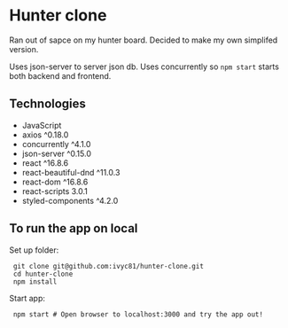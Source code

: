 # Hunter clone
Ran out of sapce on my hunter board. Decided to make my own simplifed version.

Uses json-server to server json db.
Uses concurrently so `npm start` starts both backend and frontend.

## Technologies
* JavaScript
* axios ^0.18.0
* concurrently ^4.1.0
* json-server ^0.15.0
* react ^16.8.6
* react-beautiful-dnd ^11.0.3
* react-dom ^16.8.6
* react-scripts 3.0.1
* styled-components ^4.2.0

## To run the app on local

Set up folder:
```
 git clone git@github.com:ivyc81/hunter-clone.git
 cd hunter-clone
 npm install
```

Start app:
```
 npm start # Open browser to localhost:3000 and try the app out!
```